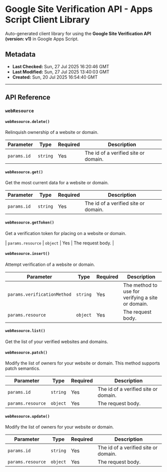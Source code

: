 # Google Site Verification API - Apps Script Client Library

Auto-generated client library for using the **Google Site Verification API (version: v1)** in Google Apps Script.

## Metadata

- **Last Checked:** Sun, 27 Jul 2025 16:20:46 GMT
- **Last Modified:** Sun, 27 Jul 2025 13:40:03 GMT
- **Created:** Sun, 20 Jul 2025 16:54:40 GMT



---

## API Reference

### `webResource`

#### `webResource.delete()`

Relinquish ownership of a website or domain.

| Parameter | Type | Required | Description |
|---|---|---|---|
| `params.id` | `string` | Yes | The id of a verified site or domain. |

#### `webResource.get()`

Get the most current data for a website or domain.

| Parameter | Type | Required | Description |
|---|---|---|---|
| `params.id` | `string` | Yes | The id of a verified site or domain. |

#### `webResource.getToken()`

Get a verification token for placing on a website or domain.

| `params.resource` | `object` | Yes | The request body. |

#### `webResource.insert()`

Attempt verification of a website or domain.

| Parameter | Type | Required | Description |
|---|---|---|---|
| `params.verificationMethod` | `string` | Yes | The method to use for verifying a site or domain. |
| `params.resource` | `object` | Yes | The request body. |

#### `webResource.list()`

Get the list of your verified websites and domains.


#### `webResource.patch()`

Modify the list of owners for your website or domain. This method supports patch semantics.

| Parameter | Type | Required | Description |
|---|---|---|---|
| `params.id` | `string` | Yes | The id of a verified site or domain. |
| `params.resource` | `object` | Yes | The request body. |

#### `webResource.update()`

Modify the list of owners for your website or domain.

| Parameter | Type | Required | Description |
|---|---|---|---|
| `params.id` | `string` | Yes | The id of a verified site or domain. |
| `params.resource` | `object` | Yes | The request body. |